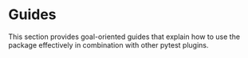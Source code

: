 # Guides

This section provides goal-oriented guides that explain how to use the package effectively in combination with other pytest plugins.